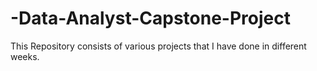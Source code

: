 # -Data-Analyst-Capstone-Project
This Repository consists of various projects that I have done in different weeks. 
